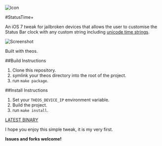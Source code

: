 ![Icon](http://cl.ly/image/1r1E3l3a1R2Z/AppIcon72x72@2x.png)

#StatusTime+

An iOS 7 tweak for jailbroken devices that allows the user to customise the Status Bar clock with any custom string including [unicode time strings](http://www.unicode.org/reports/tr35/tr35-25.html#Date_Format_Patterns).

![Screenshot](http://cl.ly/image/2F0H3Y3O3B2W/IMG_1662.PNG)

Built with theos.

##Build Instructions

1. Clone this repository.
2. symlink your theos directory into the root of the project.
3. run ```make package```.

##Install Instructions
1. Set your ```THEOS_DEVICE_IP``` environment variable.
2. Build the project.
2. run ```make install```.

[LATEST BINARY](http://cl.ly/0J0e1l2h3l3C/download/com.lkemitchll.statustime%2B_0.0.3-1_iphoneos-arm.deb)

I hope you enjoy this simple tweak, it is my very first.

**Issues and forks welcome!**
